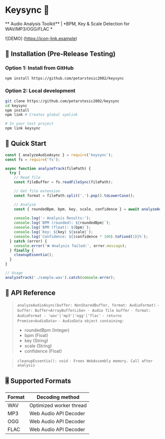 # Keysync 🎵
** Audio Analysis Toolkit** | *BPM, Key & Scale Detection for WAV/MP3/OGG/FLAC *

![DEMO] (https://icon-link.example)

## 🔧 Installation (Pre-Release Testing)

### Option 1: Install from GitHub
```bash
npm install https://github.com/petarstesic2002/keysync
```

### Option 2: Local development
```bash
git clone https://github.com/petarstesic2002/keysync
cd keysync
npm install
npm link # Creates global symlink

# In your test project
npm link keysync
```

## 🚀 Quick Start
```javascript
const { analyzeAudioAsync } = require('keysync');
const fs = require('fs');

async function analyzeTrack(filePath) {
  try {
    // Read file
    const fileBuffer = fs.readFileSync(filePath);

    // Get file extension
    const format = filePath.split('.').pop().toLowerCase();

    // Analyze
    const { roundedBpm, bpm, key, scale, confidence } = await analyzeAudioAsync(fileBuffer, format);
    
    console.log('🎶 Analysis Results:');
    console.log(`BPM (rounded): ${roundedBpm}`);
    console.log(`BPM (float): ${bpm}`);
    console.log(`Key: ${key} ${scale}`);
    console.log(`Confidence: ${(confidence * 100).toFixed(1)}%`);
  } catch (error) {
    console.error('❌ Analysis failed:', error.message);
  } finally {
    cleanupEssentia();
  }
}

// Usage
analyzeTrack('./sample.wav').catch(console.error);
```

## 📖 API Reference
>`analyzeAudioAsync(buffer: NonSharedBuffer, format: AudioFormat)`
`- buffer: Buffer<ArrayBufferLike> - Audio file buffer`
`- format: AudioFormat - 'wav'|'mp3'|'ogg'|'flac'`
`- returns Promise<AudioData>`
`- AudioData object containing:`
> * roundedBpm (Integer)
> * bpm (Float)
> * key (String)
> * scale (String)
> * confidence (Float)

>`cleanupEssentia(): void`
`- Frees WebAssembly memory. Call after analysis`

## 🎚️ Supported Formats
| Format    | Decoding method |
| -------- | ------- |
| WAV  | Optimized worker thread |
| MP3 | Web Audio API Decoder |
| OGG | Web Audio API Decoder |
| FLAC | Web Audio API Decoder |

